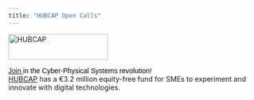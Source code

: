 ```yaml
---
title: "HUBCAP Open Calls"
---
```

[<img src="https://www.hubcap.eu/assets/res/images/logo_hubcap.webp" alt="HUBCAP" width="200" height="52" />][8]

<span style="font-family: Arial, sans-serif; color: black; border: 1pt none windowtext; padding: 0in;"><a href="https://www.hubcap.eu/open-calls">Join </a>in the Cyber-Physical Systems revolution!&nbsp;<br /></span>[HUBCAP][9] has a €3.2 million equity-free fund for SMEs to experiment and innovate with digital technologies.

&nbsp;

**<span style="font-family: Arial, sans-serif; color: black; border: 1pt none windowtext; padding: 0in;"></span>**

 [8]: https://www.hubcap.eu/open-calls
 [9]: https://www.hubcap.eu/